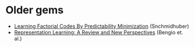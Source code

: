 # Older gems

* [Learning Factorial Codes By Predictability Minimization](ftp://ftp.idsia.ch/pub/juergen/factorial.pdf) (Snchmidhuber)
* [Representation Learning: A Review and New Perspectives](https://arxiv.org/abs/1206.5538?context=cs) (Bengio et. al.)
